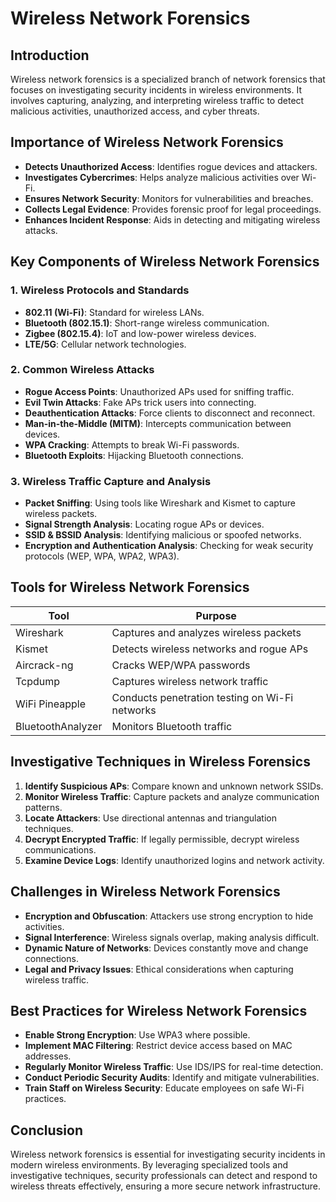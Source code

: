# Wireless Network Forensics

## Introduction
Wireless network forensics is a specialized branch of network forensics that focuses on investigating security incidents in wireless environments. It involves capturing, analyzing, and interpreting wireless traffic to detect malicious activities, unauthorized access, and cyber threats.

## Importance of Wireless Network Forensics
- **Detects Unauthorized Access**: Identifies rogue devices and attackers.
- **Investigates Cybercrimes**: Helps analyze malicious activities over Wi-Fi.
- **Ensures Network Security**: Monitors for vulnerabilities and breaches.
- **Collects Legal Evidence**: Provides forensic proof for legal proceedings.
- **Enhances Incident Response**: Aids in detecting and mitigating wireless attacks.

## Key Components of Wireless Network Forensics
### 1. **Wireless Protocols and Standards**
   - **802.11 (Wi-Fi)**: Standard for wireless LANs.
   - **Bluetooth (802.15.1)**: Short-range wireless communication.
   - **Zigbee (802.15.4)**: IoT and low-power wireless devices.
   - **LTE/5G**: Cellular network technologies.

### 2. **Common Wireless Attacks**
   - **Rogue Access Points**: Unauthorized APs used for sniffing traffic.
   - **Evil Twin Attacks**: Fake APs trick users into connecting.
   - **Deauthentication Attacks**: Force clients to disconnect and reconnect.
   - **Man-in-the-Middle (MITM)**: Intercepts communication between devices.
   - **WPA Cracking**: Attempts to break Wi-Fi passwords.
   - **Bluetooth Exploits**: Hijacking Bluetooth connections.

### 3. **Wireless Traffic Capture and Analysis**
   - **Packet Sniffing**: Using tools like Wireshark and Kismet to capture wireless packets.
   - **Signal Strength Analysis**: Locating rogue APs or devices.
   - **SSID & BSSID Analysis**: Identifying malicious or spoofed networks.
   - **Encryption and Authentication Analysis**: Checking for weak security protocols (WEP, WPA, WPA2, WPA3).

## Tools for Wireless Network Forensics
| Tool | Purpose |
|------|---------|
| Wireshark | Captures and analyzes wireless packets |
| Kismet | Detects wireless networks and rogue APs |
| Aircrack-ng | Cracks WEP/WPA passwords |
| Tcpdump | Captures wireless network traffic |
| WiFi Pineapple | Conducts penetration testing on Wi-Fi networks |
| BluetoothAnalyzer | Monitors Bluetooth traffic |

## Investigative Techniques in Wireless Forensics
1. **Identify Suspicious APs**: Compare known and unknown network SSIDs.
2. **Monitor Wireless Traffic**: Capture packets and analyze communication patterns.
3. **Locate Attackers**: Use directional antennas and triangulation techniques.
4. **Decrypt Encrypted Traffic**: If legally permissible, decrypt wireless communications.
5. **Examine Device Logs**: Identify unauthorized logins and network activity.

## Challenges in Wireless Network Forensics
- **Encryption and Obfuscation**: Attackers use strong encryption to hide activities.
- **Signal Interference**: Wireless signals overlap, making analysis difficult.
- **Dynamic Nature of Networks**: Devices constantly move and change connections.
- **Legal and Privacy Issues**: Ethical considerations when capturing wireless traffic.

## Best Practices for Wireless Network Forensics
- **Enable Strong Encryption**: Use WPA3 where possible.
- **Implement MAC Filtering**: Restrict device access based on MAC addresses.
- **Regularly Monitor Wireless Traffic**: Use IDS/IPS for real-time detection.
- **Conduct Periodic Security Audits**: Identify and mitigate vulnerabilities.
- **Train Staff on Wireless Security**: Educate employees on safe Wi-Fi practices.

## Conclusion
Wireless network forensics is essential for investigating security incidents in modern wireless environments. By leveraging specialized tools and investigative techniques, security professionals can detect and respond to wireless threats effectively, ensuring a more secure network infrastructure.

